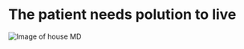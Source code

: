 # The patient needs polution to live

![Image of house MD](https://github.com/user-attachments/assets/e166ff73-f6a2-40e1-ac53-0474705bbb9f)
